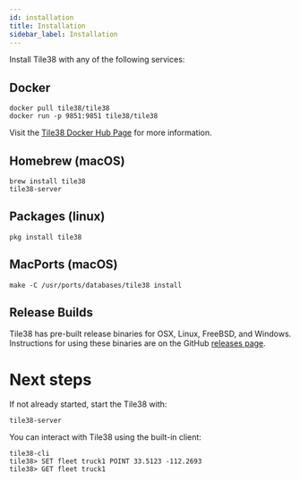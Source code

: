 ```yaml
---
id: installation
title: Installation
sidebar_label: Installation
---
```


Install Tile38 with any of the following services:

## Docker

```tile38-cli
docker pull tile38/tile38
docker run -p 9851:9851 tile38/tile38
```

Visit the [Tile38 Docker Hub Page](https://hub.docker.com/r/tile38/tile38/) for more information.

## Homebrew (macOS)

```tile38-cli
brew install tile38
tile38-server
```

## Packages (linux)

```tile38-cli
pkg install tile38
```

## MacPorts (macOS)

```tile38-cli
make -C /usr/ports/databases/tile38 install
```

## Release Builds

Tile38 has pre-built release binaries for OSX, Linux, FreeBSD, and Windows. Instructions for using these binaries are on the GitHub [releases page](https://github.com/tidwall/tile38/releases).

# Next steps

If not already started, start the Tile38 with:

```tile38-cli
tile38-server
```

You can interact with Tile38 using the built-in client:

```tile38-cli
tile38-cli
tile38> SET fleet truck1 POINT 33.5123 -112.2693
tile38> GET fleet truck1
```
